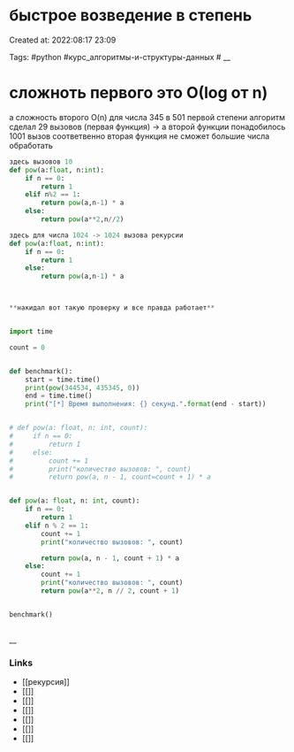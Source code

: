 # быстрое возведение в степень

Created at: 2022:08:17 23:09

Tags: #python  #курс_алгоритмы-и-структуры-данных    #
__ 

# сложноть первого это О(log от n)
а сложность второго  O(n)
для  числа 345 в 501 первой степени алгоритм сделал 29 вызовов (первая функция)
-> а второй функции понадобилось 1001 вызов
соответвенно вторая функция не сможет большие числа обработать

``` python 
здесь вызовов 10
def pow(a:float, n:int):
	if n == 0:
		return 1
	elif n%2 == 1:
		return pow(a,n-1) * a
	else:
		return pow(a**2,n//2)

здесь для числа 1024 -> 1024 вызова рекурсии
def pow(a:float, n:int):
	if n == 0:
		return 1
	else:
		return pow(a,n-1) * a



**накидал вот такую проверку и все правда работает**


import time

count = 0


def benchmark():
    start = time.time()
    print(pow(344534, 435345, 0))
    end = time.time()
    print("[*] Время выполнения: {} секунд.".format(end - start))


# def pow(a: float, n: int, count):
#     if n == 0:
#         return 1
#     else:
#         count += 1
#         print("количество вызовов: ", count)
#         return pow(a, n - 1, count=count + 1) * a


def pow(a: float, n: int, count):
    if n == 0:
        return 1
    elif n % 2 == 1:
        count += 1
        print("количество вызовов: ", count)

        return pow(a, n - 1, count + 1) * a
    else:
        count += 1
        print("количество вызовов: ", count)
        return pow(a**2, n // 2, count + 1)


benchmark()
	


```

__

### Links

- [[рекурсия]]
- [[]]
- [[]]
- [[]]
- [[]]
- [[]]
- [[]]
